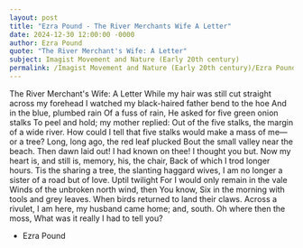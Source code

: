 ```yaml
---
layout: post
title: "Ezra Pound - The River Merchants Wife A Letter"
date: 2024-12-30 12:00:00 -0000
author: Ezra Pound
quote: "The River Merchant's Wife: A Letter"
subject: Imagist Movement and Nature (Early 20th century)
permalink: /Imagist Movement and Nature (Early 20th century)/Ezra Pound/Ezra Pound - The River Merchants Wife A Letter
---
```


The River Merchant's Wife: A Letter
While my hair was still cut straight across my forehead
I watched my black-haired father bend to the hoe
And in the blue, plumbed rain
Of a fuss of rain,
He asked for five green onion stalks
To peel and hold; my mother replied:
Out of the five stalks, the margin of a wide river.
How could I tell that five stalks would make a mass of me—or a tree?
Long, long ago, the red leaf plucked
Bout the small valley near the beach.
Then dawn laid out!
I had known on thee!
I thought you but.
Now my heart is, and still is, memory, his, the chair,
Back of which I trod longer hours.
Tis the sharing a tree, the slanting haggard wives,
I am no longer a sister of a road but of love.
Uptil twilight
For I would only remain in the vale
Winds of the unbroken north wind, then
You know,
Six in the morning with tools and grey leaves.
When birds returned to land their claws.
Across a rivulet,
I am here, my husband came home; and, south.
Oh where then the moss,
What was it really I had to tell you?

- Ezra Pound

